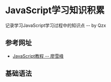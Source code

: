 # JavaScript学习知识积累
记录学习JavaScript学习过程中的知识点 -- by Qzx
## 参考网址
- [JavaScript教程 -- 廖雪峰](https://www.liaoxuefeng.com/wiki/001434446689867b27157e896e74d51a89c25cc8b43bdb3000/001434499190108eec0bdf14e704a09935cd112e501e31a000)


## 基础语法
